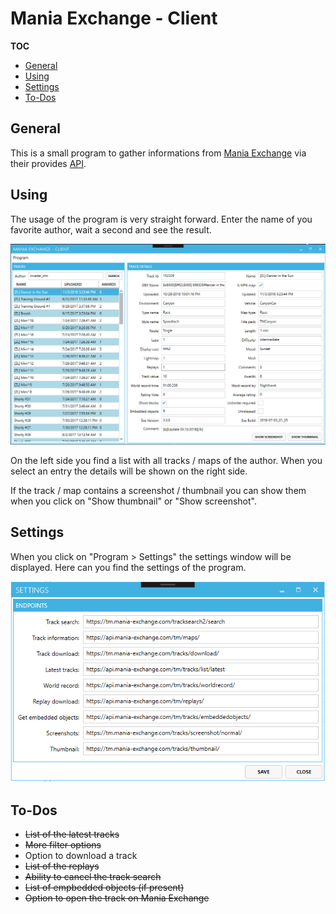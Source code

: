 # Mania Exchange - Client

**TOC**
<!-- TOC -->

- [General](#general)
- [Using](#using)
- [Settings](#settings)
- [To-Dos](#to-dos)

<!-- /TOC -->

## General
This is a small program to gather informations from [Mania Exchange](https://tm.mania-exchange.com/) via their provides [API](https://api.mania-exchange.com/).

## Using
The usage of the program is very straight forward. Enter the name of you favorite author, wait a second and see the result.

![Main window](Images/001.png)

On the left side you find a list with all tracks / maps of the author. When you select an entry the details will be shown on the right side.

If the track / map contains a screenshot / thumbnail you can show them when you click on "Show thumbnail" or "Show screenshot".

## Settings
When you click on "Program > Settings" the settings window will be displayed. Here can you find the settings of the program. 

![Settings](Images/002.png)

## To-Dos
- ~~List of the latest tracks~~
- ~~More filter options~~
- Option to download a track
- ~~List of the replays~~
- ~~Ability to cancel the track search~~
- ~~List of empbedded objects (if present)~~
- ~~Option to open the track on Mania Exchange~~